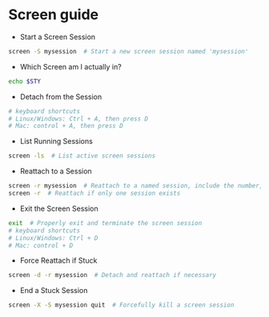 # Screen guide

- Start a Screen Session
```bash
screen -S mysession  # Start a new screen session named 'mysession'
```

- Which Screen am I actually in?
```bash
echo $STY
```

- Detach from the Session
```bash
# keyboard shortcuts
# Linux/Windows: Ctrl + A, then press D
# Mac: control + A, then press D
```

- List Running Sessions
```bash
screen -ls  # List active screen sessions
```

- Reattach to a Session
```bash
screen -r mysession  # Reattach to a named session, include the number, if any before the name <num.name>
screen -r  # Reattach if only one session exists
```

- Exit the Screen Session
```bash
exit  # Properly exit and terminate the screen session
# keyboard shortcuts
# Linux/Windows: Ctrl + D
# Mac: control + D
```

- Force Reattach if Stuck
```bash
screen -d -r mysession  # Detach and reattach if necessary
```

- End a Stuck Session
```bash
screen -X -S mysession quit  # Forcefully kill a screen session
```
